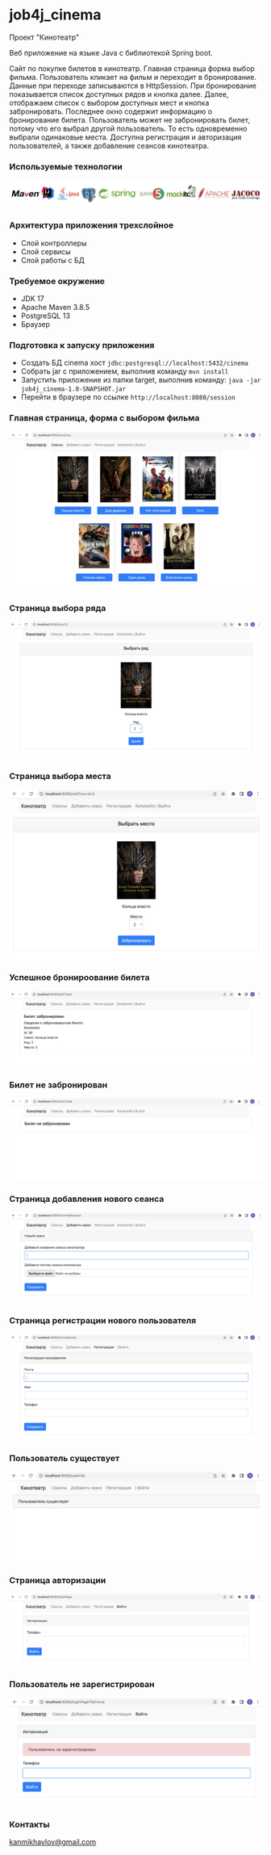 # job4j_cinema
Проект "Кинотеатр"

Веб приложение на языке Java с библиотекой Spring boot.

Сайт по покупке билетов в кинотеатр.
Главная страница форма выбор фильма. Пользователь кликает на фильм и переходит в бронирование.
Данные при переходе записываются в HttpSession. При бронирование показывается список доступных рядов и кнопка далее. Далее, отображаем список с выбором доступных мест и кнопка забронировать.
Последнее окно содержит информацию о бронирование билета.
Пользователь может не забронировать билет, потому что его выбрал другой пользователь. То есть одновременно выбрали одинаковые места.
Доступна регистрация и авторизация пользователей, а также добавление сеансов кинотеатра.

### Используемые технологии
![tech-1.png](readme/images/tech-1.png)

### Архитектура приложения трехслойное
- Слой контроллеры
- Слой сервисы
- Слой работы с БД

### Требуемое окружение
- JDK 17
- Apache Maven 3.8.5
- PostgreSQL 13
- Браузер

### Подготовка к запуску приложения
- Создать БД cinema хост `jdbc:postgresql://localhost:5432/cinema`
- Собрать jar с приложением, выполнив команду `mvn install`
- Запустить приложение из папки target, выполнив команду: `java -jar job4j_cinema-1.0-SNAPSHOT.jar`
- Перейти в браузере по ссылке `http://localhost:8080/session`

### Главная страница, форма с выбором фильма
![sessions.png](readme/images/sessions.png)

### Страница выбора ряда
![row.png](readme/images/row.png)

### Страница выбора места
![cell.png](readme/images/cell.png)

### Успешное бронироование билета
![ticket.png](readme/images/ticket.png)

### Билет не забронирован
![ticketFail.png](readme/images/ticketFail.png)

### Страница добавления нового сеанса
![addSession.png](readme/images/addSession.png)

### Страница регистрации нового пользователя
![user.png](readme/images/user.png)

### Пользователь существует
![userFail.png](readme/images/userFail.png)

### Страница авторизации
![login.png](readme/images/login.png)

### Пользователь не зарегистрирован
![loginFail.png](readme/images/loginFail.png)

### Контакты
kanmikhaylov@gmail.com

